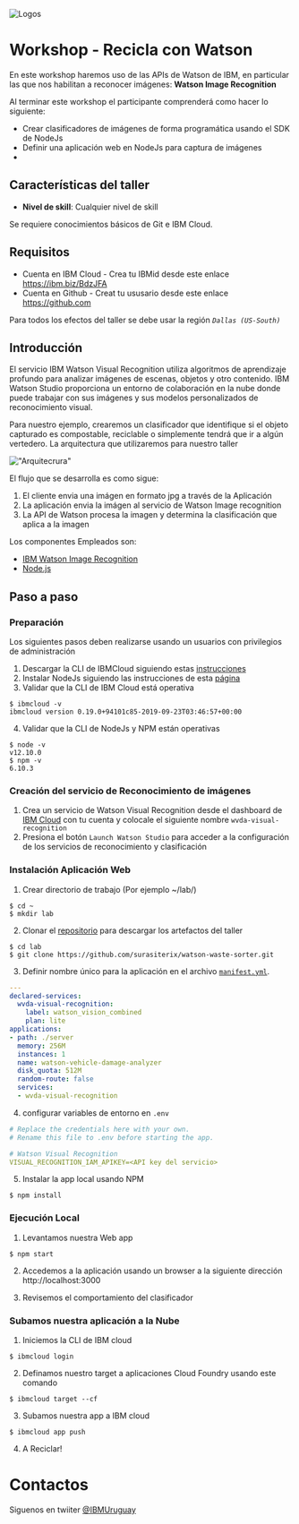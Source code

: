 
![Logos](docs/LogoCampusParty.jpg)

# Workshop - Recicla con Watson

En este workshop haremos uso de las APIs de Watson de IBM, en particular las que nos habilitan a reconocer imágenes: **Watson Image Recognition**

Al terminar este workshop el participante comprenderá como hacer lo siguiente:

* Crear clasificadores de imágenes de forma programática usando el SDK de NodeJs
* Definir una aplicación web en NodeJs para captura de imágenes
*
## Características del taller

* **Nivel de skill**: Cualquier nivel de skill

Se requiere conocimientos básicos de Git e IBM Cloud.

## Requisitos ##

* Cuenta en IBM Cloud - Crea tu IBMid desde este enlace https://ibm.biz/BdzJFA
* Cuenta en Github - Creat tu ususario desde este enlace https://github.com

Para todos los efectos del taller se debe usar la región _`Dallas (US-South)`_

## Introducción ##

El servicio IBM Watson Visual Recognition utiliza algoritmos de aprendizaje profundo para analizar imágenes de escenas, objetos y otro contenido. IBM Watson Studio proporciona un entorno de colaboración en la nube donde puede trabajar con sus imágenes y sus modelos personalizados de reconocimiento visual.

Para nuestro ejemplo, crearemos un clasificador que identifique si el objeto capturado es compostable, reciclable o simplemente tendrá que ir a algún vertedero. La arquitectura que utilizaremos para nuestro taller

!["Arquitecrura"](docs/architecture_diagram.png)

El flujo que se desarrolla es como sigue:

1. El cliente envia una imágen en formato jpg a través de la Aplicación
2. La aplicación envia la imágen al servicio de Watson Image recognition
3. La API de Watson procesa la imagen y determina la clasificación que aplica a la imagen

Los componentes Empleados son:

* [IBM Watson Image Recognition](https://www.ibm.com/cloud/watson-visual-recognition)
* [Node.js](https://nodejs.org/)

## Paso a paso ##

### Preparación ###

Los siguientes pasos deben realizarse usando un usuarios con privilegios de administración

1. Descargar la CLI de IBMCloud siguiendo estas [instrucciones ](https://cloud.ibm.com/docs/cli?topic=cloud-cli-install-ibmcloud-cli)
2. Instalar NodeJs siguiendo las instrucciones de esta [página](https://nodejs.org/es/download/current/)
3. Validar que la CLI de IBM Cloud está operativa

```
$ ibmcloud -v
ibmcloud version 0.19.0+94101c85-2019-09-23T03:46:57+00:00
```

4. Validar que la CLI de NodeJs y NPM están operativas

```
$ node -v
v12.10.0
$ npm -v
6.10.3
```

### Creación del servicio de Reconocimiento de imágenes

1. Crea un servicio de Watson Visual Recognition desde el dashboard de [IBM Cloud](https://cloud.ibm.com) con tu cuenta y colocale el siguiente nombre `wvda-visual-recognition`
2. Presiona el botón `Launch Watson Studio` para acceder a la configuración de los servicios de reconocimiento y clasificación

### Instalación Aplicación Web ###

1. Crear directorio de trabajo (Por ejemplo ~/lab/)

```
$ cd ~
$ mkdir lab
```
2. Clonar el [repositorio](https://github.com/surasiterix/watson-waste-sorter.git) para descargar los artefactos del taller

```
$ cd lab
$ git clone https://github.com/surasiterix/watson-waste-sorter.git
```
3. Definir nombre único para la aplicación en el archivo [`manifest.yml`](manifest.yml).

``` yaml
---
declared-services:
  wvda-visual-recognition:
    label: watson_vision_combined
    plan: lite
applications:
- path: ./server
  memory: 256M
  instances: 1
  name: watson-vehicle-damage-analyzer
  disk_quota: 512M
  random-route: false
  services:
  - wvda-visual-recognition

```

4. configurar variables de entorno en `.env`

```yaml
# Replace the credentials here with your own.
# Rename this file to .env before starting the app.

# Watson Visual Recognition
VISUAL_RECOGNITION_IAM_APIKEY=<API key del servicio>
```

5. Instalar la app local usando NPM

```
$ npm install
```

### Ejecución Local ###

1. Levantamos nuestra Web app

```
$ npm start
```

2. Accedemos a la aplicación usando un browser a la siguiente dirección http://localhost:3000

3. Revisemos el comportamiento del clasificador

### Subamos nuestra aplicación a la Nube ###

1. Iniciemos la CLI de IBM cloud

```
$ ibmcloud login
```

2. Definamos nuestro target a aplicaciones Cloud Foundry usando este comando

```
$ ibmcloud target --cf
```

3. Subamos nuestra app a IBM cloud

```
$ ibmcloud app push
```

4. A Reciclar!

# Contactos #

Siguenos en twiiter [@IBMUruguay](https://twitter.com/IBMUruguay)
